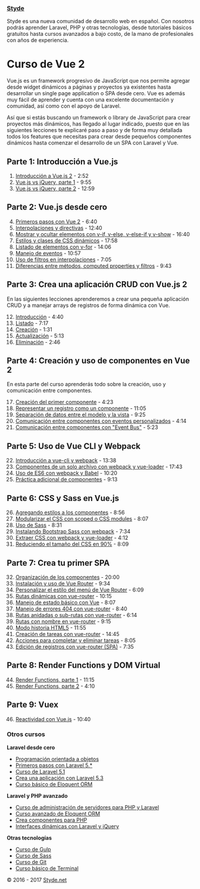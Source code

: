 ### [Styde](https://styde.net/)

Styde es una nueva comunidad de desarrollo web en español. Con nosotros podrás aprender Laravel, PHP y otras tecnologías, desde tutoriales básicos gratuitos hasta cursos avanzados a bajo costo, de la mano de profesionales con años de experiencia.

# Curso de Vue 2
Vue.js es un framework progresivo de JavaScript que nos permite agregar desde widget dinámicos a páginas y proyectos ya existentes hasta desarrollar un single page application o SPA desde cero. Vue es además muy fácil de aprender y cuenta con una excelente documentación y comunidad, así como con el apoyo de Laravel.

Así que si estás buscando un framework o library de JavaScript para crear proyectos más dinámicos, has llegado al lugar indicado, puesto que en las siguientes lecciones te explicaré paso a paso y de forma muy detallada todos los features que necesitas para crear desde pequeños componentes dinámicos hasta comenzar el desarrollo de un SPA con Laravel y Vue.

## Parte 1: Introducción a Vue.js

1. [Introducción a Vue.js 2](https://styde.net/introduccion-a-vue-js-2/) - 2:52
2. [Vue.js vs jQuery, parte 1](https://styde.net/vue-js-vs-jquery-1/) - 9:55
3. [Vue.js vs jQuery, parte 2](https://styde.net/vue-js-vs-jquery-2/) - 12:59

## Parte 2: Vue.js desde cero

4. [Primeros pasos con Vue 2](https://styde.net/primeros-pasos-con-vue-2/) - 6:40
5. [Interpolaciones y directivas](https://styde.net/interpolaciones-y-directivas-en-vue-2/) - 12:40
6. [Mostrar y ocultar elementos con v-if, v-else, v-else-if y v-show](https://styde.net/mostrar-y-ocultar-elementos-usando-v-if-y-v-show-con-vue-js-2/) - 16:40
7. [Estilos y clases de CSS dinámicos](https://styde.net/estilos-y-clases-de-css-dinamicas-con-la-directiva-v-bind-en-vue-2/) - 17:58
8. [Listado de elementos con v-for](https://styde.net/listado-de-elementos-con-v-for-en-vue-2/) - 14:06
9. [Manejo de eventos](https://styde.net/manejo-de-eventos-en-vue-js-2/) - 10:57
10. [Uso de filtros en interpolaciones](https://styde.net/uso-de-filtros-en-interpolaciones-de-texto-en-vue-js-2/) - 7:05
11. [Diferencias entre métodos, computed properties y filtros](https://styde.net/diferencias-entre-metodos-computed-properties-y-filtros-en-vue-js-2/) - 9:43

## Parte 3: Crea una aplicación CRUD con Vue.js 2
En las siguientes lecciones aprenderemos a crear una pequeña aplicación CRUD y a manejar arrays de registros de forma dinámica con Vue.

12. [Introducción](https://styde.net/crea-tu-primera-aplicacion-con-vue-js-2/) - 4:40
13. [Listado](https://styde.net/listado-dinamico-con-vue-js-2/) - 7:17
14. [Creación](https://styde.net/creacion-de-registros-a-traves-de-formularios-con-vue-js-2/) - 1:31
15. [Actualización](https://styde.net/actualizacion-de-registros-con-vue-js-2/) - 5:13
16. [Eliminación](https://styde.net/eliminar-registros-de-un-listado-con-vue-js-2/) - 2:46

## Parte 4: Creación y uso de componentes en Vue 2
En esta parte del curso aprenderás todo sobre la creación, uso y comunicación entre componentes.

17. [Creación del primer componente](https://styde.net/creacion-y-uso-de-tu-primer-componente-con-vue-js-2/) - 4:23
18. [Representar un registro como un componente](https://styde.net/representacion-de-un-registro-como-un-componente-en-vue-js-2/) - 11:05
19. [Separación de datos entre el modelo y la vista](https://styde.net/separacion-de-datos-entre-el-modelo-y-la-vista-en-vue-js-2/) - 9:25
20. [Comunicación entre componentes con eventos personalizados](https://styde.net/uso-de-eventos-personalizados-para-comunicar-componentes-en-vue-2/) - 4:14
21. [Comunicación entre componentes con "Event Bus"](https://styde.net/uso-del-event-bus-para-comunicar-componentes-en-vue-js-2/) - 5:23

## Parte 5: Uso de Vue CLI y Webpack

22. [Introducción a vue-cli y webpack](https://styde.net/introduccion-a-vue-cli-y-webpack/) - 13:38
23. [Componentes de un solo archivo con webpack y vue-loader](https://styde.net/componentes-de-un-solo-archivo-en-vue-2-con-webpack-y-vue-loader/) - 17:43
24. [Uso de ES6 con webpack y Babel](https://styde.net/uso-de-es6-en-vue-con-webpack-y-babel/) - 10:20
25. [Práctica adicional de componentes](https://styde.net/como-separar-un-modulo-de-vue-en-componentes-con-webpack-y-vue-loader/) - 9:13

## Parte 6: CSS y Sass en Vue.js

26. [Agregando estilos a los componentes](https://styde.net/agregando-estilos-con-css-en-los-componentes-de-vue/) - 8:56
27. [Modularizar el CSS con scoped o CSS modules](https://styde.net/modularizar-los-estilos-de-los-componentes-de-vue-con-scoped-y-css-modules/) - 8:07
28. [Uso de Sass](https://styde.net/uso-de-sass-en-los-componentes-de-vue-js/) - 8:31
29. [Instalando Bootstrap Sass con webpack](https://styde.net/instalacion-y-uso-de-bootstrap-sass-con-npm-webpack-y-vue-loader/) - 7:34
30. [Extraer CSS con webpack y vue-loader](https://styde.net/extraer-css-con-webpack-y-vue-loader/) - 4:12
31. [Reduciendo el tamaño del CSS en 90%](https://styde.net/reduciendo-el-tamano-del-css-en-un-90-con-purifycss-webpack-y-vue-loader/) - 8:09

## Parte 7: Crea tu primer SPA 

32. [Organización de los componentes](https://styde.net/organizacion-de-los-componentes-en-vue-js-2/) - 20:00
33. [Instalación y uso de Vue Router](https://styde.net/instalacion-y-uso-de-vue-router-en-vue-js-2/) - 9:34
34. [Personalizar el estilo del menú de Vue Router](https://styde.net/personalizar-el-estilo-del-menu-de-vue-router/) - 6:09
35. [Rutas dinámicas con vue-router](https://styde.net/rutas-dinamicas-con-vue-router/) - 10:15
36. [Manejo de estado básico con Vue](https://styde.net/manejo-de-estado-basico-con-vue-js/) - 8:07
37. [Manejo de errores 404 con vue-router](https://styde.net/manejo-de-errores-404-con-vue-router/) - 8:40
38. [Rutas anidadas o sub-rutas con vue-router](https://styde.net/rutas-anidadas-o-sub-rutas-con-vue-router/) - 6:14
39. [Rutas con nombre en vue-router](https://styde.net/rutas-con-nombre-en-vue-router/) - 9:15
40. [Modo historia HTML5](https://styde.net/modo-de-historia-html5-con-vue-js-y-laravel/) - 11:55
41. [Creación de tareas con vue-router](https://styde.net/componente-para-crear-registros-con-vue-router-spa/) - 14:45
42. [Acciones para completar y eliminar tareas](https://styde.net/acciones-para-completar-y-eliminar-tareas-con-vue-router-spa/) - 8:05
43. [Edición de registros con vue-router (SPA)](https://styde.net/edicion-de-registros-con-vue-router-spa/) - 7:35

## Parte 8: Render Functions y DOM Virtual

44. [Render Functions, parte 1](https://styde.net/render-functions-en-vue-js/) - 11:15
45. [Render Functions, parte 2](https://styde.net/render-functions-en-vue-js-2/) - 4:10

## Parte 9: Vuex

46. [Reactividad con Vue.js](https://styde.net/reactividad-con-vue-js/) - 10:40

### Otros cursos

**Laravel desde cero**
- [Programación orientada a objetos](https://styde.net/curso-de-programacion-orientada-a-objetos-con-php/)
- [Primeros pasos con Laravel 5.*](https://styde.net/curso-primeros-pasos-con-laravel-5/)
- [Curso de Laravel 5.1](https://styde.net/curso-introductorio-laravel-5-1/)
- [Crea una aplicación con Laravel 5.3](https://styde.net/curso-crea-una-aplicacion-con-laravel-5-3/)
- [Curso básico de Eloquent ORM](https://styde.net/curso-basico-de-eloquent-orm-con-laravel-5-1/)

**Laravel y PHP avanzado**
- [Curso de administración de servidores para PHP y Laravel](https://styde.net/curso-configuracion-administracion-de-servidores-php-laravel/)
- [Curso avanzado de Eloquent ORM](https://styde.net/curso-avanzado-de-eloquent-orm/)
- [Crea componentes para PHP](https://styde.net/curso-crea-componentes-para-php-y-laravel/)
- [Interfaces dinámicas con Laravel y jQuery](https://styde.net/curso-de-interfaces-dinamicas-con-laravel-y-jquery/)

**Otras tecnologías**
- [Curso de Gulp](https://styde.net/curso-gulp-y-herramientas-de-automatizacion/)
-	[Curso de Sass](https://styde.net/curso-de-sass/)
- [Curso de Git](https://styde.net/curso-de-git/)
- [Curso básico de Terminal](https://styde.net/curso-basico-de-terminal/)

© 2016 - 2017 [Styde.net](https://styde.net/)
